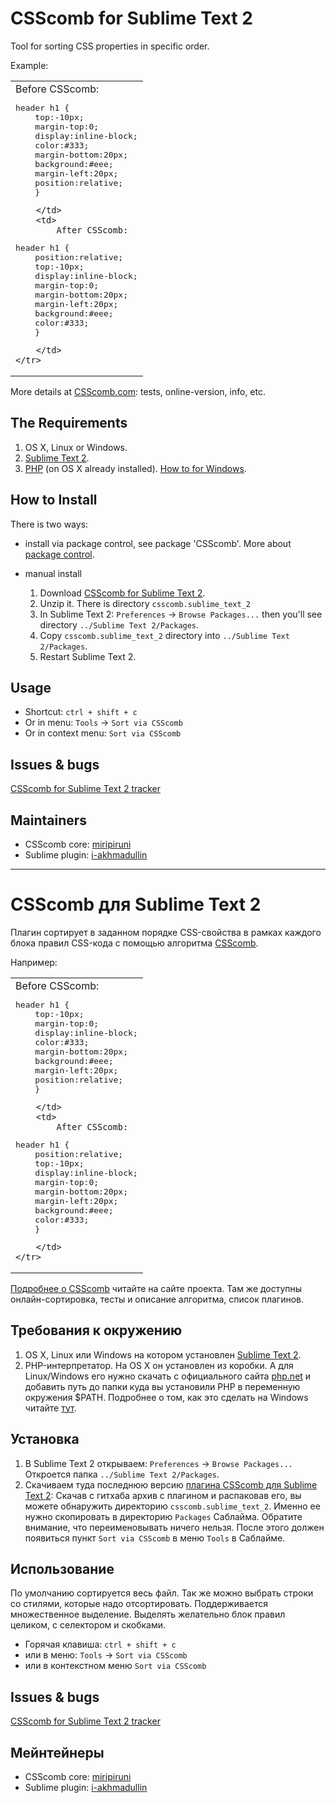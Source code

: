 # CSScomb for Sublime Text 2

Tool for sorting CSS properties in specific order.

Example:

<table>
    <tr>
        <td>
            Before CSScomb:

<pre>
header h1 {
    top:-10px;
    margin-top:0;
    display:inline-block;
    color:#333;
    margin-bottom:20px;
    background:#eee;
    margin-left:20px;
    position:relative;
    }</pre>
        </td>
        <td>
            After CSScomb:

<pre>
header h1 {
    position:relative;
    top:-10px;
    display:inline-block;
    margin-top:0;
    margin-bottom:20px;
    margin-left:20px;
    background:#eee;
    color:#333;
    }</pre>
        </td>
    </tr>
</table>

More details at [CSScomb.com](http://csscomb.com): tests, online-version, info, etc.


## The Requirements

1. OS X, Linux or Windows.
2. [Sublime Text 2](http://www.sublimetext.com/2).
3. [PHP](http://windows.php.net/download/) (on OS X already installed). [How to for Windows](https://github.com/miripiruni/CSScomb/blob/master/src/plugins/csscomb.notepad_plus_plus/README.mkd#required).


## How to Install

There is two ways: 

* install via package control, see package 'CSScomb'. More about [package control](http://wbond.net/sublime_packages/package_control/installation).

* manual install
  1. Download [CSScomb for Sublime Text 2](https://github.com/miripiruni/csscomb/downloads/).
  2. Unzip it. There is directory `csscomb.sublime_text_2`
  3. In Sublime Text 2: `Preferences` → `Browse Packages...` then you'll see directory `../Sublime Text 2/Packages`.
  4. Copy `csscomb.sublime_text_2` directory into `../Sublime Text 2/Packages`.
  5. Restart Sublime Text 2.


## Usage

* Shortcut: `ctrl + shift + c`
* Or in menu: `Tools` → `Sort via CSScomb`
* Or in context menu: `Sort via CSScomb`


## Issues & bugs

[CSScomb for Sublime Text 2 tracker](https://github.com/miripiruni/CSSComb/issues)


## Maintainers

* CSScomb core: [miripiruni](https://github.com/miripiruni)
* Sublime plugin: [i-akhmadullin](https://github.com/i-akhmadullin)




---




# CSScomb для Sublime Text 2

Плагин сортирует в заданном порядке CSS-свойства в рамках каждого блока правил
CSS-кода с помощью алгоритма [CSScomb](http://csscomb.ru).

Например:

<table>
    <tr>
        <td>
            Before CSScomb:

<pre>
header h1 {
    top:-10px;
    margin-top:0;
    display:inline-block;
    color:#333;
    margin-bottom:20px;
    background:#eee;
    margin-left:20px;
    position:relative;
    }</pre>
        </td>
        <td>
            After CSScomb:

<pre>
header h1 {
    position:relative;
    top:-10px;
    display:inline-block;
    margin-top:0;
    margin-bottom:20px;
    margin-left:20px;
    background:#eee;
    color:#333;
    }</pre>
        </td>
    </tr>
</table>

[Подробнее о CSScomb](http://csscomb.ru) читайте на сайте проекта. Там же
доступны онлайн-сортировка, тесты и описание алгоритма, список плагинов.


## Требования к окружению

1. OS X, Linux или Windows на котором установлен [Sublime Text 2](http://www.sublimetext.com/2).
2. PHP-интерпретатор. На OS X он установлен из коробки. А для Linux/Windows
   его нужно скачать с официального сайта [php.net](http://windows.php.net/download/)
   и добавить путь до папки куда вы установили PHP в переменную окружения $PATH.
   Подробнее о том, как это сделать на Windows читайте
   [тут](https://github.com/miripiruni/CSScomb/blob/master/src/plugins/csscomb.notepad_plus_plus/README.mkd).

## Установка

1. В Sublime Text 2 открываем: `Preferences` → `Browse Packages...` Откроется
   папка `../Sublime Text 2/Packages`.
2. Скачиваем туда последнюю версию [плагина CSScomb для Sublime Text 2](https://github.com/miripiruni/csscomb/downloads/):
   Скачав с гитхаба архив с плагином и распаковав его, вы можете обнаружить
   директорию `csscomb.sublime_text_2`. Именно ее нужно скопировать
   в директорию `Packages` Саблайма. Обратите внимание, что переименовывать ничего
   нельзя. После этого должен появиться пункт `Sort via CSScomb` в меню
   `Tools` в Саблайме.


## Использование

По умолчанию сортируется весь файл. Так же можно выбрать строки со стилями,
которые надо отсортировать. Поддерживается множественное выделение. Выделять
желательно блок правил целиком, с селектором и скобками.

* Горячая клавиша: `ctrl + shift + c`
* или в меню: `Tools` → `Sort via CSScomb`
* или в контекстном меню `Sort via CSScomb`


## Issues & bugs

[CSScomb for Sublime Text 2 tracker](https://github.com/miripiruni/CSSComb/issues)


## Мейнтейнеры

* CSScomb core: [miripiruni](mailto:mail@csscomb.ru)
* Sublime plugin: [i-akhmadullin](https://github.com/i-akhmadullin)
